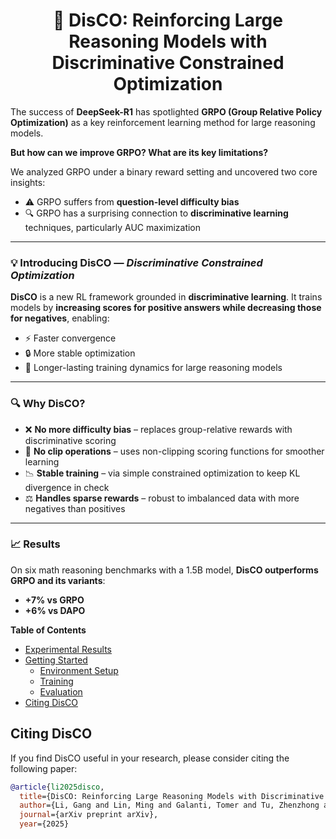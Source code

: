<h1 align="center">🚀 DisCO: Reinforcing Large Reasoning Models with Discriminative Constrained Optimization</h1>

The success of **DeepSeek-R1** has spotlighted **GRPO (Group Relative Policy Optimization)** as a key reinforcement learning method for large reasoning models.

**But how can we improve GRPO? What are its key limitations?**

We analyzed GRPO under a binary reward setting and uncovered two core insights:

* ⚠️ GRPO suffers from **question-level difficulty bias**
* 🔍 GRPO has a surprising connection to **discriminative learning** techniques, particularly AUC maximization

---

### 💡 Introducing **DisCO** — *Discriminative Constrained Optimization*

**DisCO** is a new RL framework grounded in **discriminative learning**. It trains models by **increasing scores for positive answers while decreasing those for negatives**, enabling:

* ⚡ Faster convergence
* 🔒 More stable optimization
* 🔁 Longer-lasting training dynamics for large reasoning models

---

### 🔍 Why DisCO?

* ❌ **No more difficulty bias** – replaces group-relative rewards with discriminative scoring
* 🔄 **No clip operations** – uses non-clipping scoring functions for smoother learning
* 📉 **Stable training** – via simple constrained optimization to keep KL divergence in check
* ⚖️ **Handles sparse rewards** – robust to imbalanced data with more negatives than positives

---

### 📈 Results

On six math reasoning benchmarks with a 1.5B model, **DisCO outperforms GRPO and its variants**:

* **+7% vs GRPO**
* **+6% vs DAPO**

**Table of Contents**
- [Experimental Results](#experimental-results)
- [Getting Started](#getting-started)
    - [Environment Setup](#environment-setup)
    - [Training](#training)
    - [Evaluation](#evaluation)
- [Citing DisCO](#citing-disco)



## Citing DisCO

If you find DisCO useful in your research, please consider citing the following paper:
```bibtex
@article{li2025disco,
  title={DisCO: Reinforcing Large Reasoning Models with Discriminative Constrained Optimization},
  author={Li, Gang and Lin, Ming and Galanti, Tomer and Tu, Zhenzhong and Yang, Tianbao},
  journal={arXiv preprint arXiv},
  year={2025}

